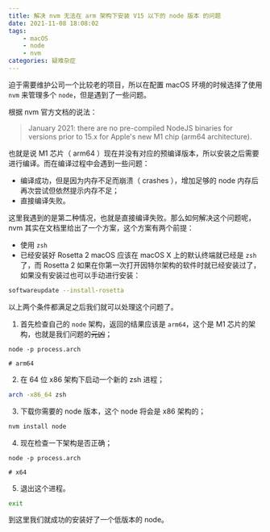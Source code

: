 ```yaml
---
title: 解决 nvm 无法在 arm 架构下安装 V15 以下的 node 版本 的问题
date: 2021-11-08 18:08:02
tags: 
    - macOS
    - node
    - nvm 
categories: 疑难杂症
---
```

迫于需要维护公司一个比较老的项目，所以在配置 macOS 环境的时候选择了使用 `nvm` 来管理多个 `node`，但是遇到了一些问题。
<!-- more -->
根据 nvm 官方文档的说法：

>January 2021: there are no pre-compiled NodeJS binaries for versions prior to 15.x for Apple's new M1 chip (arm64 architecture).

也就是说 M1 芯片（ arm64 ）现在并没有对应的预编译版本，所以安装之后需要进行编译。而在编译过程中会遇到一些问题：

- 编译成功，但是因为内存不足而崩溃（ crashes ），增加足够的 node 内存后再次尝试但依然提示内存不足；
- 直接编译失败。

这里我遇到的是第二种情况，也就是直接编译失败。那么如何解决这个问题呢， nvm 其实在文档里给出了一个方案，这个方案有两个前提：
- 使用 `zsh`
- 已经安装好 Rosetta 2
macOS 应该在 macOS X 上的默认终端就已经是 `zsh` 了，而 Rosetta 2 如果在你第一次打开因特尔架构的软件时就已经安装过了，如果没有安装过也可以手动进行安装：
```zsh
softwareupdate --install-rosetta
```

以上两个条件都满足之后我们就可以处理这个问题了。

1. 首先检查自己的 `node` 架构，返回的结果应该是 `arm64`，这个是 M1 芯片的架构，也就是我们问题的~~元凶~~；
```node
node -p process.arch

# arm64
```
2. 在 64 位 x86 架构下启动一个新的 zsh 进程；
```zsh
arch -x86_64 zsh
```
3. 下载你需要的 node 版本，这个 node 将会是 x86 架构的；
```zsh
nvm install node
```
4. 现在检查一下架构是否正确；
```node
node -p process.arch

# x64
```
5. 退出这个进程。
```zsh
exit
```

到这里我们就成功的安装好了一个低版本的 node。